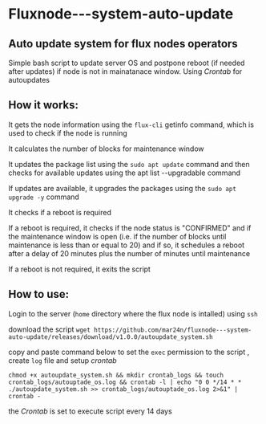 # Fluxnode---system-auto-update
## Auto update system for flux nodes operators

Simple bash script to update server OS and postpone reboot (if needed after updates) if node is not in mainatanace window.
Using *Crontab* for autoupdates

## How it works:

It gets the node information using the `flux-cli` getinfo command, which is used to check if the node is running

It calculates the number of blocks for maintenance window

It updates the package list using the `sudo apt update` command and then checks for available updates using the apt list --upgradable command

If updates are available, it upgrades the packages using the `sudo apt upgrade -y` command

It checks if a reboot is required 

If a reboot is required, it checks if the node status is "CONFIRMED" and if the maintenance window is open (i.e. if the number of blocks until maintenance is less than or equal to 20) and if so, it schedules a reboot after a delay of 20 minutes plus the number of minutes until maintenance 

If a reboot is not required, it exits the script

## How to use:

Login to the server (`home` directory where the flux node is intalled) using   `ssh` 

download the script `wget https://github.com/mar24n/fluxnode---system-auto-update/releases/download/v1.0.0/autoupdate_system.sh` 

copy and paste command below to set the `exec` permission to the script , create `log` file and setup *crontab*
```
chmod +x autoupdate_system.sh && mkdir crontab_logs && touch crontab_logs/autouptade_os.log && crontab -l | echo "0 0 */14 * * ./autoupdate_system.sh >> crontab_logs/autouptade_os.log 2>&1" | crontab -
```

the *Crontab* is set to execute script every 14 days


   


